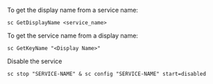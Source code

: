 To get the display name from a service name:

```
sc GetDisplayName <service_name>
```
To get the service name from a display name:

```
sc GetKeyName "<Display Name>"
```

Disable the service
```
sc stop "SERVICE-NAME" & sc config "SERVICE-NAME" start=disabled
```
